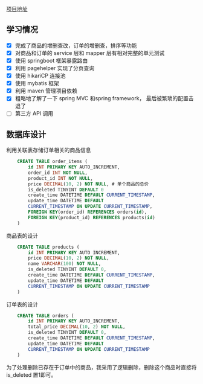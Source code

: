 [项目地址](https://github.com/LYanl7/west2-online-collection-java-work3-LYanl7/tree/master)

## 学习情况
- [x] 完成了商品的增删查改，订单的增删查，排序等功能
- [x] 对商品和订单的 service 层和 mapper 层有相对完整的单元测试
- [x] 使用 springboot 框架暴露路由
- [x] 利用 pagehelper 实现了分页查询
- [x] 使用 hikariCP 连接池
- [x] 使用 mybatis 框架
- [x] 利用 maven 管理项目依赖
- [x] 粗略地了解了一下 spring MVC 和spring framework， 最后被繁琐的配置击退了
- [ ] 第三方 API 调用

## 数据库设计
利用关联表存储订单相关的商品信息
``` sql
    CREATE TABLE order_items (
        id INT PRIMARY KEY AUTO_INCREMENT,
        order_id INT NOT NULL,
        product_id INT NOT NULL,
        price DECIMAL(10, 2) NOT NULL, # 单个商品的总价
        is_deleted TINYINT DEFAULT 0 
        create_time DATETIME DEFAULT CURRENT_TIMESTAMP,
        update_time DATETIME DEFAULT
        CURRENT_TIMESTAMP ON UPDATE CURRENT_TIMESTAMP,
        FOREIGN KEY(order_id) REFERENCES orders(id),
        FOREIGN KEY(product_id) REFERENCES products(id)
    )
```
商品表的设计
```sql
    CREATE TABLE products (
        id INT PRIMARY KEY AUTO_INCREMENT,
        price DECIMAL(10, 2) NOT NULL,
        name VARCHAR(100) NOT NULL,
        is_deleted TINYINT DEFAULT 0,
        create_time DATETIME DEFAULT CURRENT_TIMESTAMP,
        update_time DATETIME DEFAULT
        CURRENT_TIMESTAMP ON UPDATE CURRENT_TIMESTAMP
    )
```
订单表的设计
```sql
    CREATE TABLE orders (
        id INT PRIMARY KEY AUTO_INCREMENT,
        total_price DECIMAL(10, 2) NOT NULL,
        is_deleted TINYINT DEFAULT 0,
        create_time DATETIME DEFAULT CURRENT_TIMESTAMP,
        update_time DATETIME DEFAULT
        CURRENT_TIMESTAMP ON UPDATE CURRENT_TIMESTAMP
    )
```
为了处理删除已存在于订单中的商品，我采用了逻辑删除，删除这个商品时直接将 is_deleted 置1即可。
